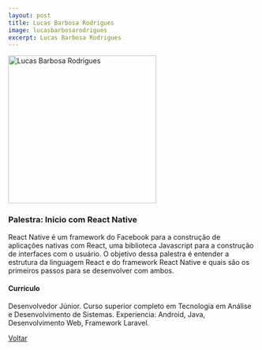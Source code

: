 ```yaml
---
layout: post
title: Lucas Barbosa Rodrigues
image: lucasbarbosarodrigues
excerpt: Lucas Barbosa Rodrigues
---
```

<p><img src="{{ site.baseurl }}/convidados/{{ page.image }}.jpg" alt="Lucas Barbosa Rodrigues" height="300" width="300"/></p>

### Palestra: Inicio com React Native

React Native é um framework do Facebook para a construção de aplicações nativas com React, uma biblioteca Javascript para a construção de interfaces com o usuário. O objetivo dessa palestra é entender a estrutura da linguagem React e do framework React Native e quais são os primeiros passos para se desenvolver com ambos.

#### Currículo

Desenvolvedor Júnior. Curso superior completo em Tecnologia em Análise e Desenvolvimento de Sistemas. Experiencia: Android, Java, Desenvolvimento Web, Framework Laravel.

<a href="{{ site.baseurl }}/index.html">Voltar</a>
